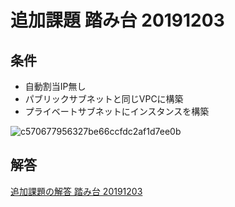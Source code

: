 # 追加課題 踏み台 20191203

## 条件

- 自動割当IP無し
- パブリックサブネットと同じVPCに構築
- プライベートサブネットにインスタンスを構築

![c570677956327be66ccfdc2af1d7ee0b](https://user-images.githubusercontent.com/20497766/199162531-b4baefd1-61d4-4a17-9ba0-f10ac3647a54.png)


## 解答

[追加課題の解答 踏み台 20191203](./AWS_SpringboardAnswer.md)
